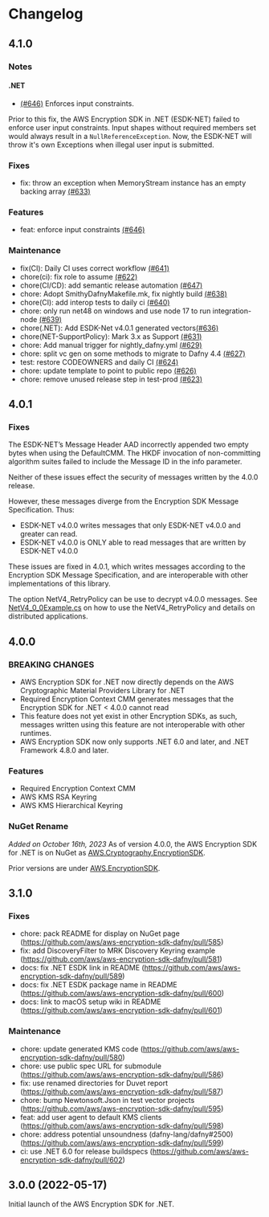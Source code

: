 # Changelog

## 4.1.0

### Notes
#### .NET
- [(#646)](https://github.com/aws/aws-encryption-sdk-dafny/commit/10daadfa19db0e43fc0cc6d7b989f1fb477a22b0) Enforces input constraints.

Prior to this fix, the AWS Encryption SDK in .NET (ESDK-NET) failed to enforce user input constraints. Input shapes without required members set would always result in a `NullReferenceException`.
Now, the ESDK-NET will throw it's own Exceptions when illegal user input
is submitted.

### Fixes

* fix: throw an exception when MemoryStream instance has an empty backing array [(#633)](https://github.com/aws/aws-encryption-sdk-dafny/commit/550c714743e84f93d09900b3338f59d0a54bb3ce)

### Features

* feat: enforce input constraints [(#646)](https://github.com/aws/aws-encryption-sdk-dafny/commit/10daadfa19db0e43fc0cc6d7b989f1fb477a22b0)

### Maintenance

* fix(CI): Daily CI uses correct workflow [(#641)](https://github.com/aws/aws-encryption-sdk-dafny/commit/771835e22f6ef3c3b34d0891fb61cb1a49bcf855)
* chore(ci): fix role to assume [(#622)](https://github.com/aws/aws-encryption-sdk-dafny/commit/c1f04fc41093593748f16da80d893c2ec5325545)
* chore(CI/CD): add semantic release automation [(#647)](https://github.com/aws/aws-encryption-sdk-dafny/commit/e7b5392ccc18f502a5517580a27bce5980e1913d)
* chore: Adopt SmithyDafnyMakefile.mk, fix nightly build [(#638)](https://github.com/aws/aws-encryption-sdk-dafny/commit/cd199795003d91984e24f1c04d9a84ae9c445372)
* chore(CI): add interop tests to daily ci [(#640)](https://github.com/aws/aws-encryption-sdk-dafny/commit/c9ad0181b544b258d66bf7b7e8d0b2be4cec7af9)
* chore: only run net48 on windows and use node 17 to run integration-node [(#639)](https://github.com/aws/aws-encryption-sdk-dafny/commit/d6c62fb68d974b47eb9d6cf9d8fbf249d6889b54)
* chore(.NET): Add ESDK-Net v4.0.1 generated vectors[(#636)](https://github.com/aws/aws-encryption-sdk-dafny/commit/efef49720c55a28cb422133385f8ece5ebc1da9c)
* chore(NET-SupportPolicy): Mark 3.x as Support [(#631)](https://github.com/aws/aws-encryption-sdk-dafny/commit/3c36f7a4a19646a8dfa6073be04676394502ef23)
* chore: Add manual trigger for nightly_dafny.yml [(#629)](https://github.com/aws/aws-encryption-sdk-dafny/commit/419b1cbfb4a5d85c03d0ad8c555a89108f199b98)
* chore: split vc gen on some methods to migrate to Dafny 4.4 [(#627)](https://github.com/aws/aws-encryption-sdk-dafny/commit/fdc65ca7495402b5b51017655015413eba846e7f)
* test: restore CODEOWNERS and daily CI [(#624)](https://github.com/aws/aws-encryption-sdk-dafny/commit/ff823ac918b822db548e703307d2ce462e79eef7)
* chore: update template to point to public repo [(#626)](https://github.com/aws/aws-encryption-sdk-dafny/commit/2b07a391208cb2a0508d1d915ae800e5de212d0e)
* chore: remove unused release step in test-prod [(#623)](https://github.com/aws/aws-encryption-sdk-dafny/commit/98839331a2e1154913d6ba4c88b0f4cba7322233)

## 4.0.1

### Fixes

The ESDK-NET’s Message Header AAD
incorrectly appended two empty bytes
when using the DefaultCMM.
The HKDF invocation of non-committing algorithm suites
failed to include the Message ID in the info parameter.

Neither of these issues 
effect the security of messages 
written by the 4.0.0 release.

However, 
these messages diverge 
from the Encryption SDK Message Specification.
Thus:

* ESDK-NET v4.0.0 writes messages that only ESDK-NET v4.0.0 and greater can read.
* ESDK-NET v4.0.0 is ONLY able to read messages that are written by ESDK-NET v4.0.0

These issues are fixed in 4.0.1, 
which writes messages according to the Encryption SDK Message Specification,
and are interoperable with other implementations of this library.

The option NetV4_RetryPolicy can be use to decrypt v4.0.0 messages.
See [NetV4_0_0Example.cs](Examples/NetV4_0_0Example.cs) on how to use the NetV4_RetryPolicy
and details on distributed applications.


## 4.0.0

### BREAKING CHANGES

* AWS Encryption SDK for .NET now directly depends on the AWS Cryptographic Material Providers Library for .NET
* Required Encryption Context CMM generates messages that the Encryption SDK for .NET < 4.0.0 cannot read
 * This feature does not yet exist in other Encryption SDKs, as such, messages written using this feature are not interoperable
   with other runtimes.
* AWS Encryption SDK now only supports .NET 6.0 and later, and .NET Framework 4.8.0 and later.

### Features
* Required Encryption Context CMM
* AWS KMS RSA Keyring
* AWS KMS Hierarchical Keyring

### NuGet Rename
_Added on October 16th, 2023_
As of version 4.0.0, the AWS Encryption SDK for .NET is on NuGet as [AWS.Cryptography.EncryptionSDK](https://www.nuget.org/packages/AWS.Cryptography.EncryptionSDK).

Prior versions are under [AWS.EncryptionSDK](https://www.nuget.org/packages/AWS.EncryptionSDK).


## 3.1.0

### Fixes

* chore: pack README for display on NuGet page (<https://github.com/aws/aws-encryption-sdk-dafny/pull/585>)
* fix: add DiscoveryFilter to MRK Discovery Keyring example (<https://github.com/aws/aws-encryption-sdk-dafny/pull/581>)
* docs: fix .NET ESDK link in README (<https://github.com/aws/aws-encryption-sdk-dafny/pull/589>)
* docs: fix .NET ESDK package name in README (<https://github.com/aws/aws-encryption-sdk-dafny/pull/600>)
* docs: link to macOS setup wiki in README (<https://github.com/aws/aws-encryption-sdk-dafny/pull/601>)

### Maintenance

* chore: update generated KMS code (<https://github.com/aws/aws-encryption-sdk-dafny/pull/580>)
* chore: use public spec URL for submodule (<https://github.com/aws/aws-encryption-sdk-dafny/pull/586>)
* fix: use renamed directories for Duvet report (<https://github.com/aws/aws-encryption-sdk-dafny/pull/587>)
* chore: bump Newtonsoft.Json in test vector projects (<https://github.com/aws/aws-encryption-sdk-dafny/pull/595>)
* feat: add user agent to default KMS clients (<https://github.com/aws/aws-encryption-sdk-dafny/pull/598>)
* chore: address potential unsoundness (dafny-lang/dafny#2500) (<https://github.com/aws/aws-encryption-sdk-dafny/pull/599>)
* ci: use .NET 6.0 for release buildspecs (<https://github.com/aws/aws-encryption-sdk-dafny/pull/602>)

## 3.0.0 (2022-05-17)

Initial launch of the AWS Encryption SDK for .NET.
